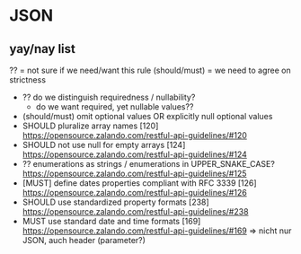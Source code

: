 # JSON

## yay/nay list

?? = not sure if we need/want this rule
(should/must) = we need to agree on strictness

- ?? do we distinguish requiredness / nullability?
  - do we want required, yet nullable values??
- (should/must) omit optional values OR explicitly null optional values
- SHOULD pluralize array names [120] <https://opensource.zalando.com/restful-api-guidelines/#120>
- SHOULD not use null for empty arrays [124] <https://opensource.zalando.com/restful-api-guidelines/#124>
- ?? enumerations as strings / enumerations in UPPER_SNAKE_CASE? <https://opensource.zalando.com/restful-api-guidelines/#125>
- [MUST] define dates properties compliant with RFC 3339 [126] <https://opensource.zalando.com/restful-api-guidelines/#126>
- SHOULD use standardized property formats [238] <https://opensource.zalando.com/restful-api-guidelines/#238>
- MUST use standard date and time formats [169] <https://opensource.zalando.com/restful-api-guidelines/#169> => nicht nur JSON, auch header (parameter?)
